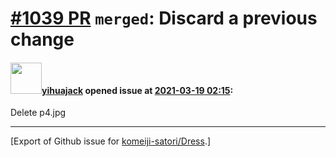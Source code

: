 # [\#1039 PR](https://github.com/komeiji-satori/Dress/pull/1039) `merged`: Discard a previous change

#### <img src="https://avatars.githubusercontent.com/u/23608500?u=79d64fc56bf022de8328f89091592a376c70605c&v=4" width="50">[yihuajack](https://github.com/yihuajack) opened issue at [2021-03-19 02:15](https://github.com/komeiji-satori/Dress/pull/1039):

Delete p4.jpg




-------------------------------------------------------------------------------



[Export of Github issue for [komeiji-satori/Dress](https://github.com/komeiji-satori/Dress).]
